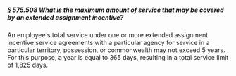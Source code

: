 ##### § 575.508 What is the maximum amount of service that may be covered by an extended assignment incentive? #####

An employee's total service under one or more extended assignment incentive service agreements with a particular agency for service in a particular territory, possession, or commonwealth may not exceed 5 years. For this purpose, a year is equal to 365 days, resulting in a total service limit of 1,825 days.